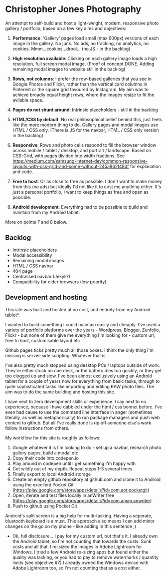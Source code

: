 # Christopher Jones Photography

An attempt to self-build and host a light-weight, modern, responsive photo gallery / portfolio, based on a few key aims and objectives:

1. **Performance**: 'Gallery' pages load small (max 600px) versions of each image in the gallery. No junk. No ads, no tracking, no analytics, no cookies. Mmm...cookies...drool... (no JS - in the backlog) 

2. **High resolution available**: Clicking on each gallery image loads a high resolution, full screen modal image. (Proof of concept DONE. Adding remaining modal images to website still in the backlog)

3. **Rows, not columns**: I prefer the row-based galleries that you see in Google Photos and Flickr, rather than the vertical card columns in Pinterest or the square grid favoured by Instagram. My aim was to achieve broadly equal height rows, where the images resize to fit the avilable space.

4. **Pages do not shunt around**: Intrinsic placeholders - still in the backlog

5. **HTML/CSS by default**: No real philosophical belief behind this, just feels like the more modern thing to do. Gallery pages and modal images use HTML / CSS only. (There is JS for the navbar, HTML / CSS only version in the backlog)

6. **Responsive**: Rows and photo cells respond to fill the browser window across mobile / tablet / desktop, and portrait / landscape. Based on CSS-Grid, with pages divided into width fractions. See https://medium.com/samsung-internet-dev/common-responsive-layouts-with-css-grid-and-some-without-245a862f48df for explanation and code.

7. **Free to host**: Or as close to free as possible. I don't want to make money from this (no ads) but ideally I'd not like it to cost me anything either. It's just a personal portfolio, I want to keep things as free and open as possible. 

8. **Android development**: Everything had to be possible to build and maintain from my Android tablet. 

More on points 7 and 8 below.


## Backlog

- Intrinsic placeholders
- Modal accessibility
- Remaining modal images
- HTML / CSS navbar
- 404 page
- Centralised navbar (Jekyll?)
- Compatibility for older browsers (low priority)


## Development and hosting

This site was built and hosted at no cost, and entirely from my Android tablet*.

I wanted to build something I could maintain easily and cheaply. I've used a variety of portfolio platforms over the years - Wordpress, Blogger, Zenfolio, Flickr - but none of them give me everything I'm looking for - custom url, free to host, customisable layout etc

Github pages ticks pretty much all those boxes. I think the only thing I'm missing is server-side scripting. Whatever that is. 
 
I've also pretty much stopped using desktop PCs / laptops outside of work. They're either stuck on one desk, or the battery dies too quickly, or they get too clogged up and slow. I've been almost exclusively using an Android tablet for a couple of years now for everything from basic tasks, through to quite sophisticated tasks like importing and editing RAW photo files. The aim was to do the same building and hosting this site.

I have next to zero development skills or experience. I say next to no experience, because I have dabbled under the html / css bonnet before. I've even had cause to use the command line interface in anger (sometimes literally, as well as metaphorically) to run package managers and push web content to github. But all I've really done is ~~rip off someone else's work~~ follow instructions from others.
 
My workflow for this site is roughly as follows:
 
1. Google whatever it is I'm looking to do - set up a navbar, research photo gallery pages, build a modal etc
2. Copy their code into codepen.io
3. Play around in codepen until I get something I'm happy with
4. Get wildly out of my depth. Repeat steps 1-3 several times.
5. Finally export to local Android storage
6. Create an empty github repository at github.com and clone it to Android using the excellent Pocket Git (https://play.google.com/store/apps/details?id=com.aor.pocketgit)
7. Open, iterate and test files locally in anWriter free (https://play.google.com/store/apps/details?id=com.ansm.anwriter)
8. Push to github using Pocket Git

Android's split screen is a big help for multi-tasking. Having a seperate, bluetooth keyboard is a must.
This approach also means I can add minor changes on the go on my phone - like adding in this sentence ;) 
 
* Ok, full disclosure...
I pay for my custom url, but that's it. 
I already own the Android tablet, so I'm not counting that towards the costs. Sunk costs and all that.
I re-sized the images in Adobe Lightroom for Windows. I tried a few Android re-sizing apps but found either the quality was lacking, or you had to pay to remove watermarks / quantity limits (see objective #7)
I already owned the Windows device with Adobe Lightroom too, so I'm not counting that as a cost either.
